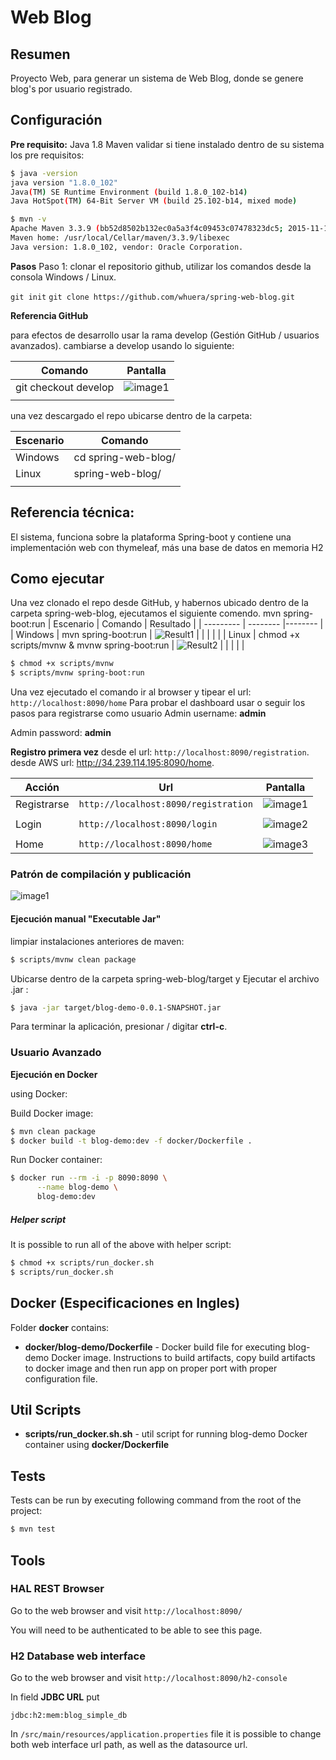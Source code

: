 # Web Blog

## Resumen

Proyecto Web, para generar un sistema de Web Blog, donde se genere blog's por usuario registrado.

## Configuración
**Pre requisito:**
Java 1.8
Maven
validar si tiene instalado dentro de su sistema los pre requisitos:

```bash
$ java -version
java version "1.8.0_102"
Java(TM) SE Runtime Environment (build 1.8.0_102-b14)
Java HotSpot(TM) 64-Bit Server VM (build 25.102-b14, mixed mode)
```

```bash
$ mvn -v
Apache Maven 3.3.9 (bb52d8502b132ec0a5a3f4c09453c07478323dc5; 2015-11-10T16:41:47+00:00)
Maven home: /usr/local/Cellar/maven/3.3.9/libexec
Java version: 1.8.0_102, vendor: Oracle Corporation.
```

**Pasos**
Paso 1: clonar el repositorio github, utilizar los comandos desde la consola Windows / Linux.

``git init``
``git clone https://github.com/whuera/spring-web-blog.git``

**Referencia GitHub**

para efectos de desarrollo usar la rama develop (Gestión GitHub / usuarios avanzados).
cambiarse a develop usando lo siguiente:

| Comando |  Pantalla  |
| --------- | -------- |
| git checkout develop | ![image1](https://github.com/whuera/assets/blob/main/2020-11-16%2020_51_53-Git%20Graph%20-%20spring-web-blog%20-%20Visual%20Studio%20Code.png) |
| | |


una vez descargado el repo ubicarse dentro de la carpeta:

| Escenario |  Comando  |
| --------- | -------- |
| Windows | cd spring-web-blog/ |
| Linux | spring-web-blog/ |
| | |

## Referencia técnica:

El sistema, funciona sobre la plataforma Spring-boot y contiene una implementación web con thymeleaf, más una base de datos en memoria H2

## Como ejecutar

Una vez clonado el repo desde GitHub, y habernos ubicado dentro de la carpeta spring-web-blog, ejecutamos el siguiente comendo.
mvn spring-boot:run
| Escenario |  Comando  | Resultado |
| --------- | -------- |-------- |
| Windows | mvn spring-boot:run | ![Result1](https://github.com/whuera/assets/blob/main/2020-11-16%2020_15_38-Window.png) |
| | | |
| Linux | chmod +x scripts/mvnw & mvnw spring-boot:run | ![Result2](https://github.com/whuera/assets/blob/main/2020-11-16%2020_17_36-Window.png) |
| | | |

```bash
$ chmod +x scripts/mvnw
$ scripts/mvnw spring-boot:run
```

Una vez ejecutado el comando ir al browser y tipear el url: `http://localhost:8090/home`
Para probar el dashboard usar o seguir los pasos para registrarse como usuario
Admin username: **admin**

Admin password: **admin**

**Registro primera vez**
desde el url: `http://localhost:8090/registration`.
desde AWS url: <http://34.239.114.195:8090/home>.

| Acción | Url | Pantalla |
|--------|-----|----------|
| Registrarse | `http://localhost:8090/registration` | ![image1](https://github.com/whuera/assets/blob/main/2020-11-16%2020_27_55-Window.png) |
| | |
| Login | ``http://localhost:8090/login`` | ![image2](https://github.com/whuera/assets/blob/main/2020-11-16%2020_33_50-Window.png) |
| | |
| Home | ``http://localhost:8090/home`` | ![image3](https://github.com/whuera/assets/blob/main/2020-11-16%2020_36_37-Window.png) |

### Patrón de compilación y publicación
![image1](https://github.com/whuera/assets/blob/main/2020-11-16%2023_57_18-Window.png)


#### Ejecución manual "Executable Jar"

limpiar instalaciones anteriores de maven:
```bash
$ scripts/mvnw clean package
``` 

Ubicarse dentro de la carpeta spring-web-blog/target y Ejecutar el archivo .jar :
```bash
$ java -jar target/blog-demo-0.0.1-SNAPSHOT.jar
```

Para terminar la aplicación, presionar / digitar  **ctrl-c**.
### Usuario Avanzado
**Ejecución en Docker**

using Docker:

Build Docker image:
```bash
$ mvn clean package
$ docker build -t blog-demo:dev -f docker/Dockerfile .
```

Run Docker container:
```bash
$ docker run --rm -i -p 8090:8090 \
      --name blog-demo \
      blog-demo:dev
```

##### Helper script

It is possible to run all of the above with helper script:

```bash
$ chmod +x scripts/run_docker.sh
$ scripts/run_docker.sh
```

## Docker (Especificaciones en Ingles)

Folder **docker** contains:

* **docker/blog-demo/Dockerfile** - Docker build file for executing blog-demo Docker image. 
Instructions to build artifacts, copy build artifacts to docker image and then run app on proper port with proper configuration file.

## Util Scripts

* **scripts/run_docker.sh.sh** - util script for running blog-demo Docker container using **docker/Dockerfile**

## Tests

Tests can be run by executing following command from the root of the project:

```bash
$ mvn test
```

## Tools

### HAL REST Browser

Go to the web browser and visit `http://localhost:8090/`

You will need to be authenticated to be able to see this page.

### H2 Database web interface

Go to the web browser and visit `http://localhost:8090/h2-console`

In field **JDBC URL** put 
```
jdbc:h2:mem:blog_simple_db
```

In `/src/main/resources/application.properties` file it is possible to change both
web interface url path, as well as the datasource url.
